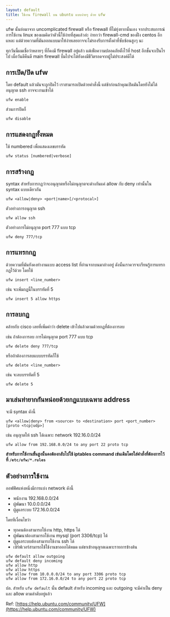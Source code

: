 ```yaml
---
layout: default
title: ใช้งาน firewall บน ubuntu แบบง่ายๆ ด้วย ufw
---
```


ufw  นั้นย่อมาจาก uncomplicated firewall หรือ firewall ที่ไม่ยุ่งยากนั้นเอง จากประสบการณ์การใช้งาน linux ของผมคิดว่าตัวนี้ใช้ง่ายที่สุดแล้วล่ะ ง่ายกว่า firewall-cmd ของฝั่ง centos อีกแหละ แต่ด้วยความที่มันออกแบบมาให้ง่ายเลยอาจจะไม่รองรับการตั้งค่าที่ซับซ้อนสูงๆ นะ

ทุกวันนี้ผมเชื่อว่าหลายๆ ที่ก็คงมี firewall อยู่แล้ว แต่เพ่ือความปลอดภัยตั้งไว้ที่ host อีกชั้นจะเป็นไรไป เผื่อวันดีคืนดี main firewall บึ้มไปจะได้ยังคงมีชีวิตรอดจากผู้ไม่ประสงค์ดีได้

## การเปิด/ปิด ufw

โดย default แล้วมันจะถูกปิดไว้ เราสามารถเปิดด้วยคำสั่งนี้ แต่ช้าก่อนถ้าคุณเปิดมันโดยยังไม่ได้อนุญาต ssh อาจจะงานเข้าได้

```
ufw enable
```

ส่วนการปิดก็

```
ufw disable
```

## การแสดงกฏทั้งหมด

ใช้ numbered เพื่อแสดงเลขบรรทัด

```
ufw status [numbered|verbose]
```

## การสร้างกฏ

syntax สำหรับการกฏว่าจะอนุญาตหรือไม่อนุญาตจะต่างกันแค่ allow กับ deny เท่านั้นใน syntax แบบเดียวกัน

```
ufw <allow|deny> <port|name>[/<protocal>]
```

ตัวอย่างการอนุญาต ssh

```
ufw allow ssh
```

ตัวอย่างการไม่อนุญาต port 777 แบบ tcp

```
ufw deny 777/tcp
```

## การแทรกกฏ

ด้วยความที่มันยังคงทำงานแบบ access list ที่อ่านจากบนมาล่างอยู่ ดังนั้นเราควรจะเรียนรู้การแทรกกฏไว้ด้วย โดยใช้

```
ufw insert <line_number>
```

เช่น จะเพิ่มกฏนี้ในบรรทัดที่ 5

```
ufw insert 5 allow https
```


## การลบกฏ

คล้ายกับ cisco เลยที่เพิ่มคำว่า delete เข้าไปแล้วตามด้วยกฏที่ต้องการลบ

เช่น ถ้าต้องการลบ การไม่อนุญาต port 777 แบบ tcp

```
ufw delete deny 777/tcp
```
หรือถ้าต้องการลบแบบบรรทัดก็ใช้

```
ufw delete <line_number>
```

เช่น จะลบบรรทัดที่ 5

```
ufw delete 5
```

## มาเล่นท่ายากกันหน่อยด้วยกฏแบบเฉพาะ address

จะมี syntax ดังนี้

```
ufw <allow|deny> from <source> to <destination> port <port_number> [proto <tcp|udp>]
```

เช่น อนุญาตให้ ssh ได้เฉพาะ network 192.16.0.0/24

```
ufw allow from 192.168.0.0/24 to any port 22 proto tcp
```

**สำหรับการใช้งานขั้นสูงนั้นคงต้องกลับไปใช้ iptables command เช่นเดิมโดยใส่คำสั่งที่ต้องการไว้ที่ `/etc/ufw/*.rules`**

## ตัวอย่างการใช้งาน

ออฟฟิศแห่งหนึ่งมีการแบ่ง network ดังนี้

- พนักงาน 192.168.0.0/24
- ผู้พัฒนา 10.0.0.0/24
- ผู้ดูแลระบบ 172.16.0.0/24

โดยทีเงื่อนไขว่า

- ทุกคนต้องสามารถใช้งาน http, https ได้
- ผู้พัฒนาต้องสามารถใช้งาน mysql (port 3306/tcp) ได้
- ผู้ดูแลระบบต้องสามารถใช้งาน ssh ได้
- เซิร์ฟเวอร์สามารถใช้ใช้งานขาออกได้หมด แต่ขาเข้าอนุญาตเฉพาะรายการข้างต้น

```
ufw default allow outgoing
ufw default deny incoming
ufw allow http
ufw allow https
ufw allow from 10.0.0.0/24 to any port 3306 proto tcp
ufw allow from 172.16.0.0/24 to any port 22 proto tcp
```

ปล. สำหรับ `ufw default` นั้น default สำหรับ incoming และ outgoing จะมีค่าเป็น deny และ allow ตามลำดับอยู่แล้ว

Ref: [https://help.ubuntu.com/community/UFW](https://help.ubuntu.com/community/UFW)
